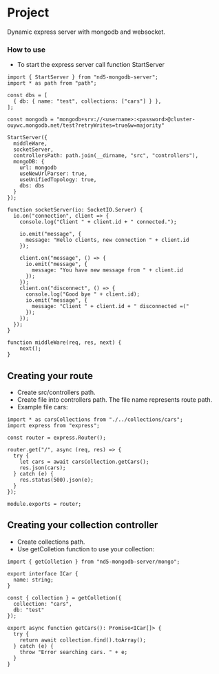 # Project

Dynamic express server with mongodb and websocket.

### How to use

- To start the express server call function StartServer

```
import { StartServer } from "nd5-mongodb-server";
import * as path from "path";

const dbs = [
  { db: { name: "test", collections: ["cars"] } },
];

const mongodb = "mongodb+srv://<username>:<password>@cluster-ouywc.mongodb.net/test?retryWrites=true&w=majority"

StartServer({
  middleWare,
  socketServer,
  controllersPath: path.join(__dirname, "src", "controllers"),
  mongoDB: {
    url: mongodb
    useNewUrlParser: true,
    useUnifiedTopology: true,
    dbs: dbs
  }
});

function socketServer(io: SocketIO.Server) {
  io.on("connection", client => {
    console.log("Client " + client.id + " connected.");

    io.emit("message", {
      message: "Hello clients, new connection " + client.id
    });

    client.on("message", () => {
      io.emit("message", {
        message: "You have new message from " + client.id
      });
    });
    client.on("disconnect", () => {
      console.log("Good bye " + client.id);
      io.emit("message", {
        message: "Client " + client.id + " disconnected =("
      });
    });
  });
}

function middleWare(req, res, next) {
    next();
}
```

## Creating your route

- Create src/controllers path.
- Create file into controllers path. The file name represents route path.
- Example file cars:

```
import * as carsCollections from "./../collections/cars";
import express from "express";

const router = express.Router();

router.get("/", async (req, res) => {
  try {
    let cars = await carsCollection.getCars();
    res.json(cars);
  } catch (e) {
    res.status(500).json(e);
  }
});

module.exports = router;
```

## Creating your collection controller

- Create collections path.
- Use getColletion function to use your collection:

```
import { getColletion } from "nd5-mongodb-server/mongo";

export interface ICar {
  name: string;
}

const { collection } = getColletion({
  collection: "cars",
  db: "test"
});

export async function getCars(): Promise<ICar[]> {
  try {
    return await collection.find().toArray();
  } catch (e) {
    throw "Error searching cars. " + e;
  }
}
```
